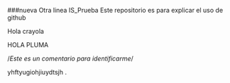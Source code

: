 ###nueva
Otra linea
 IS_Prueba
Este repositorio es para explicar el uso de github


Hola crayola

HOLA PLUMA

/*Este es un comentario para identificarme*/

yhftyugiohjiuydtsjh
.
